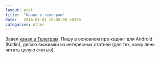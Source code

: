 ```yaml
---
layout: post
title:  "Канал в телеграм"
date:   2016-01-01 15:00:00 +0300
categories: other
---
```


Завел [канал в Телеграм](https://t.me/channel_n5). Пишу в основном про кодинг для Android (Kotlin), делаю выжимки из интересных статьей (для тех, кому лень читать целую статью).
